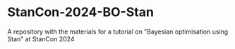 # StanCon-2024-BO-Stan
A repository with the materials for a tutorial on "Bayesian optimisation using Stan" at StanCon 2024 
